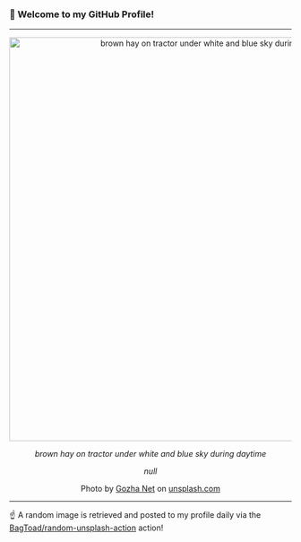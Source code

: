 ### 👋 Welcome to my GitHub Profile!

----

<div align="center">
  <img width="720" src="https://images.unsplash.com/9/fields.jpg?crop=entropy&cs=tinysrgb&fit=max&fm=jpg&ixid=M3w1NTI0OTR8MHwxfHJhbmRvbXx8fHx8fHx8fDE3NDQzNTIwNDF8&ixlib=rb-4.0.3&q=80&w=1080" alt="brown hay on tractor under white and blue sky during daytime">
  
  <em>brown hay on tractor under white and blue sky during daytime</em>
  
  <em>null</em>
  
  Photo by [Gozha Net](http://gozha.net) on [unsplash.com](https://unsplash.com/)
</div>

----

☝️ A random image is retrieved and posted to my profile daily via the [BagToad/random-unsplash-action](https://github.com/BagToad/random-unsplash-action) action!
